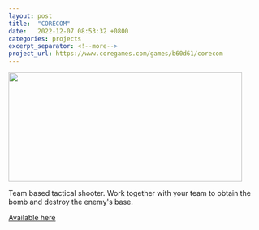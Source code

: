 ```yaml
---
layout: post
title:  "CORECOM"
date:   2022-12-07 08:53:32 +0800
categories: projects
excerpt_separator: <!--more-->
project_url: https://www.coregames.com/games/b60d61/corecom
---
```


<img class="post-img-center" src="{{ site.baseurl }}assets/img/cc.jpg" width="460" height="215">

<p class="post-text-center">Team based tactical shooter. Work together with your team to obtain the bomb and destroy the enemy's base. </p>
<!--more-->
<a href="https://www.coregames.com/games/b60d61/corecom">Available here</a>